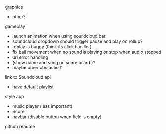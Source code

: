 graphics
  - other?

gameplay
  - launch animation when using soundcloud bar
  - soundcloud dropdown should trigger pause and play on rollup?
  - replay is buggy (think its click handler)
  - fix ball movement when no sound is playing or stop when audio stopped
  - url error handling
  - (show name and song on score board )?
  - maybe other obstacles?

link to Soundcloud api
  - have default playlist

style app
  - music player (less important)
  - Score
  - navbar (disable button when field is empty)

github readme
